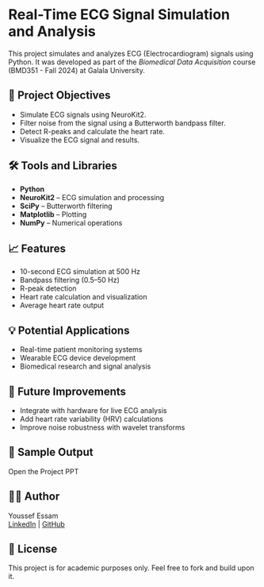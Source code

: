 # Real-Time ECG Signal Simulation and Analysis

This project simulates and analyzes ECG (Electrocardiogram) signals using Python. It was developed as part of the *Biomedical Data Acquisition* course (BMD351 - Fall 2024) at Galala University.

## 🧠 Project Objectives
- Simulate ECG signals using NeuroKit2.
- Filter noise from the signal using a Butterworth bandpass filter.
- Detect R-peaks and calculate the heart rate.
- Visualize the ECG signal and results.

## 🛠 Tools and Libraries
- **Python**
- **NeuroKit2** – ECG simulation and processing
- **SciPy** – Butterworth filtering
- **Matplotlib** – Plotting
- **NumPy** – Numerical operations

## 📈 Features
- 10-second ECG simulation at 500 Hz
- Bandpass filtering (0.5–50 Hz)
- R-peak detection
- Heart rate calculation and visualization
- Average heart rate output

## 💡 Potential Applications
- Real-time patient monitoring systems
- Wearable ECG device development
- Biomedical research and signal analysis

## 🔬 Future Improvements
- Integrate with hardware for live ECG analysis
- Add heart rate variability (HRV) calculations
- Improve noise robustness with wavelet transforms

## 📸 Sample Output

Open the Project PPT

## 👨‍💻 Author
Youssef Essam  
[LinkedIn](https://www.linkedin.com/in/youssefessam22/) | [GitHub](https://github.com/Youssef3ssam22)

## 📜 License
This project is for academic purposes only. Feel free to fork and build upon it.

